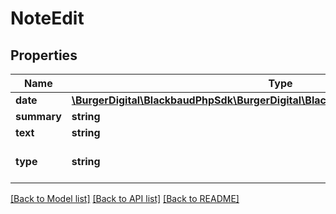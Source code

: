 # NoteEdit

## Properties
Name | Type | Description | Notes
------------ | ------------- | ------------- | -------------
**date** | [**\BurgerDigital\BlackbaudPhpSdk\BurgerDigital\BlackbaudPhpSdk\Models\FuzzyDate**](FuzzyDate.md) |  | [optional] 
**summary** | **string** | The note summary. Character limit: 50. | [optional] 
**text** | **string** | The note&#x27;s contents. | [optional] 
**type** | **string** | The note type. Available values are the entries in the &lt;a href&#x3D;\&quot;https://developer.sky.blackbaud.com/docs/services/56b76470069a0509c8f1c5b3/operations/ListNoteTypes\&quot;&gt;&lt;b&gt;Notepad Types&lt;/b&gt;&lt;/a&gt; table. This property cannot be set to null. | [optional] 

[[Back to Model list]](../../README.md#documentation-for-models) [[Back to API list]](../../README.md#documentation-for-api-endpoints) [[Back to README]](../../README.md)

